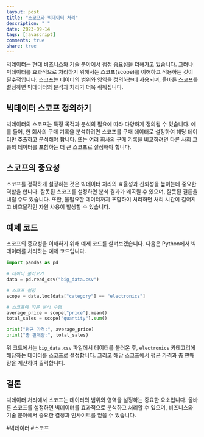 ```yaml
---
layout: post
title: "스코프와 빅데이터 처리"
description: " "
date: 2023-09-14
tags: [javascript]
comments: true
share: true
---
```


빅데이터는 현대 비즈니스와 기술 분야에서 점점 중요성을 더해가고 있습니다. 그러나 빅데이터를 효과적으로 처리하기 위해서는 스코프(scope)를 이해하고 적용하는 것이 필수적입니다. 스코프는 데이터의 범위와 영역을 정의하는데 사용되며, 올바른 스코프를 설정하면 빅데이터의 분석과 처리가 더욱 쉬워집니다.

## 빅데이터 스코프 정의하기

빅데이터의 스코프는 특정 목적과 분석의 필요에 따라 다양하게 정의될 수 있습니다. 예를 들어, 한 회사의 구매 기록을 분석하려면 스코프를 구매 데이터로 설정하여 해당 데이터만 추출하고 분석해야 합니다. 또는 여러 회사의 구매 기록을 비교하려면 다른 사회 그룹의 데이터를 포함하는 더 큰 스코프로 설정해야 합니다. 

## 스코프의 중요성

스코프를 정확하게 설정하는 것은 빅데이터 처리의 효율성과 신뢰성을 높이는데 중요한 역할을 합니다. 잘못된 스코프를 설정하면 분석 결과가 왜곡될 수 있으며, 잘못된 결론을 내릴 수도 있습니다. 또한, 불필요한 데이터까지 포함하여 처리하면 처리 시간이 길어지고 비효율적인 자원 사용이 발생할 수 있습니다.

## 예제 코드

스코프의 중요성을 이해하기 위해 예제 코드를 살펴보겠습니다. 다음은 Python에서 빅데이터를 처리하는 예제 코드입니다.

```python
import pandas as pd

# 데이터 불러오기
data = pd.read_csv("big_data.csv")

# 스코프 설정
scope = data.loc[data["category"] == "electronics"]

# 스코프에 따른 분석 수행
average_price = scope["price"].mean()
total_sales = scope["quantity"].sum()

print("평균 가격:", average_price)
print("총 판매량:", total_sales)
```

위 코드에서는 `big_data.csv` 파일에서 데이터를 불러온 후, `electronics` 카테고리에 해당하는 데이터를 스코프로 설정합니다. 그리고 해당 스코프에서 평균 가격과 총 판매량을 계산하여 출력합니다.

## 결론

빅데이터 처리에서 스코프는 데이터의 범위와 영역을 설정하는 중요한 요소입니다. 올바른 스코프를 설정하면 빅데이터를 효과적으로 분석하고 처리할 수 있으며, 비즈니스와 기술 분야에서 중요한 결정과 인사이트를 얻을 수 있습니다.

#빅데이터 #스코프